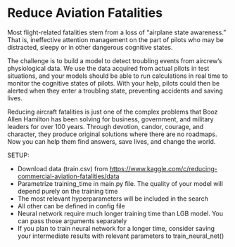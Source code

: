 # Reduce Aviation Fatalities

Most flight-related fatalities stem from a loss of “airplane state awareness.” That is, ineffective attention management on the part of pilots who may be distracted, sleepy or in other dangerous cognitive states.

The challenge is to build a model to detect troubling events from aircrew’s physiological data. We use the data acquired from actual pilots in test situations, and your models should be able to run calculations in real time to monitor the cognitive states of pilots. With your help, pilots could then be alerted when they enter a troubling state, preventing accidents and saving lives.

Reducing aircraft fatalities is just one of the complex problems that Booz Allen Hamilton has been solving for business, government, and military leaders for over 100 years. Through devotion, candor, courage, and character, they produce original solutions where there are no roadmaps. Now you can help them find answers, save lives, and change the world.

SETUP:
* Download data (train.csv) from https://www.kaggle.com/c/reducing-commercial-aviation-fatalities/data
* Parametrize training_time in main.py file. The quality of your model will depend purely on the training time
* The most relevant hyperparameters will be included in the search
* All other can be defined in config file
* Neural network require much longer training time than LGB model. You can pass those arguments separately
* If you plan to train neural network for a longer time, consider saving your intermediate results with relevant 
parameters to train_neural_net()
